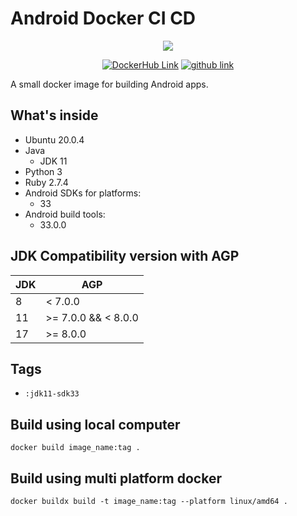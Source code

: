 # Android Docker CI CD

<p align="center">
  <img src="https://github.com/rezaramadhanirianto/android-docker-ci-cd/assets/46983732/d0100a65-2a58-4265-9002-d268b2b6f8e3">
</p>

<p align="center">
  <a href="https://hub.docker.com/r/rezaramadhanirianto/android-ci-cd"><img alt="DockerHub Link" src="https://img.shields.io/badge/image-dockerhub-%23066da5?logo=docker&logoColor=white"/></a>
  <a href="https://github.com/rezaramadhanirianto"><img alt="github link" src="https://img.shields.io/badge/follow%20me-github-green?logo=github"/></a>
</p>

A small docker image for building Android apps.

## What's inside
- Ubuntu 20.0.4
- Java
  - JDK 11
- Python 3
- Ruby 2.7.4
- Android SDKs for platforms:
  - 33
- Android build tools:
  - 33.0.0

## JDK Compatibility version with AGP

| JDK | AGP         |
|-------------|---------------------|
| 8           | < 7.0.0             |
| 11          | >= 7.0.0 && < 8.0.0 |
| 17          | >= 8.0.0            |


## Tags
- <code>:jdk11-sdk33</code>

## Build using local computer
```docker
docker build image_name:tag .
```

## Build using multi platform docker
```docker
docker buildx build -t image_name:tag --platform linux/amd64 .
```